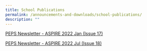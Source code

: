 ```yaml
---
title: School Publications
permalink: /announcements-and-downloads/school-publications/
description: ""
---
```

[PEPS Newsletter - ASPIRE 2022 Jan (Issue 17)](https://go.gov.sg/peps-newsletter-aspire-2022-jan-issue-17)

[PEPS Newsletter - ASPIRE 2022 Jul (Issue 18)](https://go.gov.sg/peps-newsletter-aspire-2022-july-issue-18)
